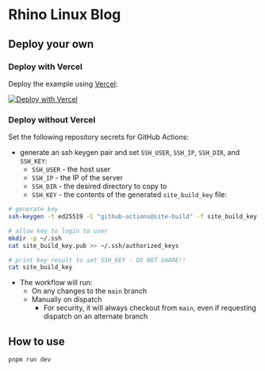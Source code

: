 # Rhino Linux Blog

## Deploy your own

### Deploy with Vercel
Deploy the example using [Vercel](https://vercel.com?utm_source=github&utm_medium=readme&utm_campaign=next-example):

[![Deploy with Vercel](https://vercel.com/button)](https://vercel.com/new/git/external?repository-url=https://github.com/vercel/nextjs-portfolio-starter&project-name=portfolio&repository-name=portfolio)

### Deploy without Vercel

Set the following repository secrets for GitHub Actions:
- generate an ssh keygen pair and set `SSH_USER`, `SSH_IP`, `SSH_DIR`, and `SSH_KEY`:
  - `SSH_USER` - the host user
  - `SSH_IP` - the IP of the server
  - `SSH_DIR` - the desired directory to copy to 
  - `SSH_KEY` - the contents of the generated `site_build_key` file:
```bash
# generate key
ssh-keygen -t ed25519 -C "github-actions@site-build" -f site_build_key < /dev/null

# allow key to login to user
mkdir -p ~/.ssh
cat site_build_key.pub >> ~/.ssh/authorized_keys

# print key result to set SSH_KEY - DO NOT SHARE!!
cat site_build_key
```

- The workflow will run:
  - On any changes to the `main` branch
  - Manually on dispatch
    - For security, it will always checkout from `main`, even if requesting dispatch on an alternate branch

## How to use

```bash
pnpm run dev
```

